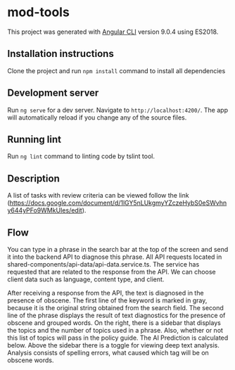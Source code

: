 # mod-tools
This project was generated with [Angular CLI](https://github.com/angular/angular-cli) version 9.0.4 using ES2018.

## Installation instructions

Clone the project and run `npm install` command to install all dependencies

## Development server

Run `ng serve` for a dev server. Navigate to `http://localhost:4200/`. The app will automatically reload if you change any of the source files.

## Running lint

Run `ng lint` command to linting code by tslint tool.

## Description

A list of tasks with review criteria can be viewed follow the link (https://docs.google.com/document/d/1lGY5nLUkgmyYZczeHybS0eSWvhny644yPFo9WMkUIes/edit).

## Flow
You can type in a phrase in the search bar at the top of the screen and send it into the backend API to diagnose this phrase. All API requests located in shared-components/api-data/api-data.service.ts. The service has requested that are related to the response from the API. We can choose client data such as language, content type, and client.

After receiving a response from the API, the text is diagnosed in the presence of obscene. The first line of the keyword is marked in gray, because it is the original string obtained from the search field. The second line of the phrase displays the result of text diagnostics for the presence of obscene and grouped words. On the right, there is a sidebar that displays the topics and the number of topics used in a phrase. Also, whether or not this list of topics will pass in the policy guide. The AI Prediction is calculated below. Above the sidebar there is a toggle for viewing deep text analysis. Analysis consists of spelling errors, what caused which tag will be on obscene words.
